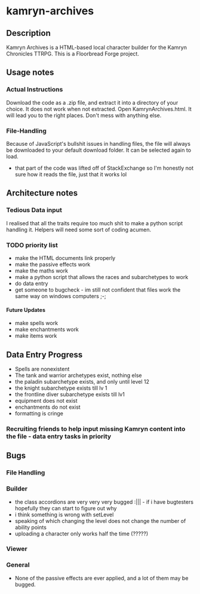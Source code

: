 # kamryn-archives
## Description
Kamryn Archives is a HTML-based local character builder for the Kamryn Chronicles TTRPG. This is a Floorbread Forge project.

## Usage notes

### Actual Instructions
Download the code as a .zip file, and extract it into a directory of your choice. It does not work when not extracted.
Open KamrynArchives.html. It will lead you to the right places. Don't mess with anything else.

### File-Handling
Because of JavaScript's bullshit issues in handling files, the file will always be downloaded to your default download folder. It can be selected again to load.
- that part of the code was lifted off of StackExchange so I'm honestly not sure how it reads the file, just that it works lol

## Architecture notes
### Tedious Data input
I realised that all the traits require too much shit to make a python script handling it. Helpers will need some sort of coding acumen. 

### TODO priority list
- make the HTML documents link properly
- make the passive effects work
- make the maths work
- make a python script that allows the races and subarchetypes to work
- do data entry
- get someone to bugcheck - im still not confident that files work the same way on windows computers ;-;
#### Future Updates
- make spells work
- make enchantments work
- make items work

## Data Entry Progress
- Spells are nonexistent
- The tank and warrior archetypes exist, nothing else
- the paladin subarchetype exists, and only until level 12
- the knight subarchetype exists till lv 1
- the frontline diver subarchetype exists till lv1
- equipment does not exist
- enchantments do not exist
- formatting is cringe

### Recruiting friends to help input missing Kamryn content into the file - data entry tasks in priority

## Bugs
### File Handling
### Builder
- the class accordions are very very very bugged :||| - if i have bugtesters hopefully they can start to figure out why
- i think something is wrong with setLevel
- speaking of which changing the level does not change the number of ability points
- uploading a character only works half the time (?????)
### Viewer
### General
- None of the passive effects are ever applied, and a lot of them may be bugged.
